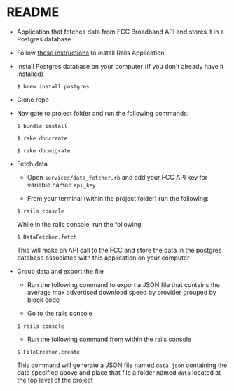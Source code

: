 # README

* Application that fetches data from FCC Broadband API and stores it in a Postgres database

* Follow [these instructions](http://installrails.com/) to install Rails Application

* Install Postgres database on your computer (if you don't already have it installed)

    ```
    $ brew install postgres
    ```

* Clone repo

* Navigate to project folder and run the following commands:

  ```
  $ bundle install
  ```

  ```
  $ rake db:create
  ```

  ```
  $ rake db:migrate
  ```

* Fetch data

  * Open `services/data_fetcher.rb` and add your FCC API key for variable named `api_key`

  * From your terminal (within the project folder) run the following:

  ```
  $ rails console
  ```

  While in the rails console, run the following:

  ```
  $ DataFetcher.fetch
  ```

  This will make an API call to the FCC and store the data in the postgres database associated with this application on your computer

* Group data and export the file

  * Run the following command to export a JSON file that contains the average max advertised download speed by provider grouped by block code

  * Go to the rails console

  ```
  $ rails console
  ```

  * Run the following command from within the rails console

  ```
  $ FileCreator.create
  ```

  This command will generate a JSON file named `data.json` containing the data specified above and place that file a folder named `data` located at the top level of the project
